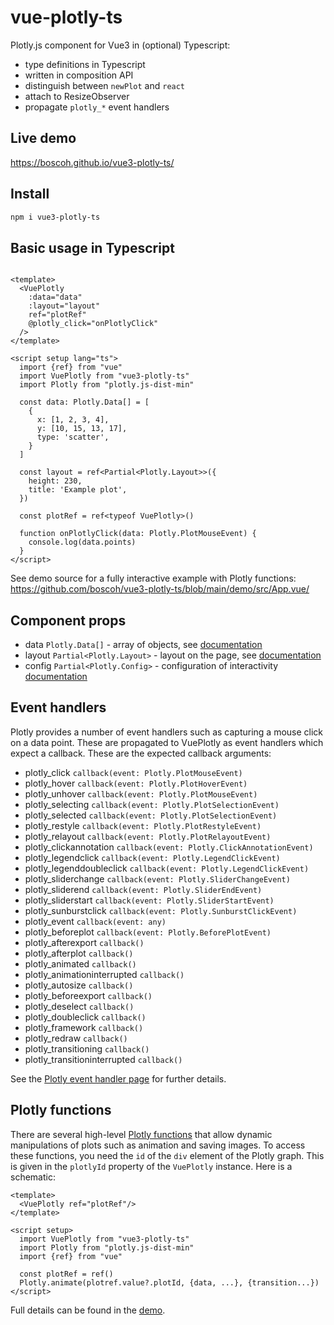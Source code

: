 # vue-plotly-ts

Plotly.js component for Vue3 in (optional) Typescript:

- type definitions in Typescript
- written in composition API 
- distinguish between `newPlot` and `react`
- attach to ResizeObserver
- propagate `plotly_*` event handlers

## Live demo

<https://boscoh.github.io/vue3-plotly-ts/>

## Install

```bash
npm i vue3-plotly-ts
```

## Basic usage in Typescript

```Vue

<template>
  <VuePlotly
    :data="data"
    :layout="layout"
    ref="plotRef"
    @plotly_click="onPlotlyClick"
  />
</template>

<script setup lang="ts">
  import {ref} from "vue"
  import VuePlotly from "vue3-plotly-ts"
  import Plotly from "plotly.js-dist-min"

  const data: Plotly.Data[] = [
    {
      x: [1, 2, 3, 4],
      y: [10, 15, 13, 17],
      type: 'scatter',
    }
  ]

  const layout = ref<Partial<Plotly.Layout>>({
    height: 230,
    title: 'Example plot',
  })

  const plotRef = ref<typeof VuePlotly>()

  function onPlotlyClick(data: Plotly.PlotMouseEvent) {
    console.log(data.points)
  }
</script>
```

See demo source for a fully interactive example with Plotly functions: 
<https://github.com/boscoh/vue3-plotly-ts/blob/main/demo/src/App.vue/>

## Component props

* data `Plotly.Data[]` - array of objects, see [documentation](https://plotly.com/javascript/reference)
* layout `Partial<Plotly.Layout>` - layout on the page,
  see [documentation](https://plotly.com/javascript/reference/layout)
* config `Partial<Plotly.Config>` - configuration of
  interactivity [documentation](https://plotly.com/javascript/configuration-options)

## Event handlers 

Plotly provides a number of event handlers such as capturing a mouse
click on a data point. These are propagated to VuePlotly as 
event handlers which expect a callback. These are the expected
callback arguments:

* plotly_click `callback(event: Plotly.PlotMouseEvent)`
* plotly_hover `callback(event: Plotly.PlotHoverEvent)`
* plotly_unhover `callback(event: Plotly.PlotMouseEvent)`
* plotly_selecting `callback(event: Plotly.PlotSelectionEvent)`
* plotly_selected `callback(event: Plotly.PlotSelectionEvent)`
* plotly_restyle `callback(event: Plotly.PlotRestyleEvent)`
* plotly_relayout `callback(event: Plotly.PlotRelayoutEvent)`
* plotly_clickannotation `callback(event: Plotly.ClickAnnotationEvent)`
* plotly_legendclick `callback(event: Plotly.LegendClickEvent)`
* plotly_legenddoubleclick `callback(event: Plotly.LegendClickEvent)`
* plotly_sliderchange `callback(event: Plotly.SliderChangeEvent)`
* plotly_sliderend `callback(event: Plotly.SliderEndEvent)`
* plotly_sliderstart `callback(event: Plotly.SliderStartEvent)`
* plotly_sunburstclick `callback(event: Plotly.SunburstClickEvent)`
* plotly_event `callback(event: any)`
* plotly_beforeplot `callback(event: Plotly.BeforePlotEvent)`
* plotly_afterexport `callback()`
* plotly_afterplot `callback()`
* plotly_animated `callback()`
* plotly_animationinterrupted `callback()`
* plotly_autosize `callback()`
* plotly_beforeexport `callback()`
* plotly_deselect `callback()`
* plotly_doubleclick `callback()`
* plotly_framework `callback()`
* plotly_redraw `callback()`
* plotly_transitioning `callback()`
* plotly_transitioninterrupted `callback()`
  
See the [Plotly event handler page](https://plotly.com/javascript/plotlyjs-events/) for further details.

## Plotly functions

There are several high-level [Plotly functions](https://plotly.com/javascript/plotlyjs-function-reference/) that allow dynamic
manipulations of plots such as animation
and saving images. To access these functions, you need 
the `id` of the `div` element of the Plotly graph. This
is given in the `plotlyId` property of the `VuePlotly` instance. Here is a schematic: 

```Vue
<template>
  <VuePlotly ref="plotRef"/>
</template>

<script setup>
  import VuePlotly from "vue3-plotly-ts"
  import Plotly from "plotly.js-dist-min"
  import {ref} from "vue"

  const plotRef = ref()
  Plotly.animate(plotref.value?.plotId, {data, ...}, {transition...})
</script>
```

Full details can be found in the [demo](https://github.com/boscoh/vue3-plotly-ts/blob/main/demo/src/App.vue).